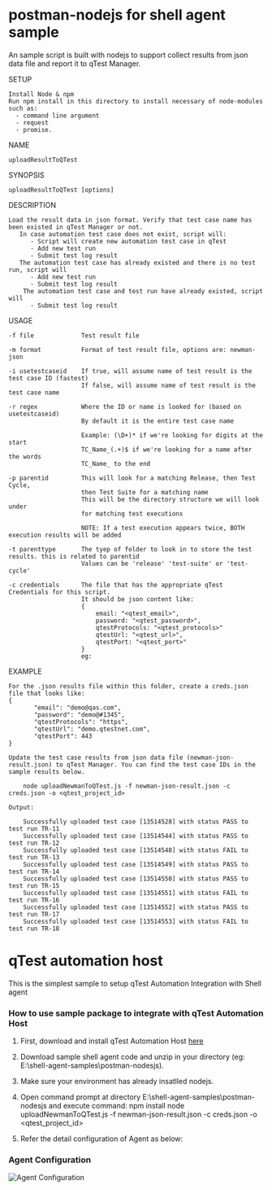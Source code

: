 # postman-nodejs for shell agent sample

An sample script is built with nodejs to support collect results from json data file and report it to qTest Manager.

SETUP

	Install Node & npm
    Run npm install in this directory to install necessary of node-modules such as:
      - command line argument
      - request
      - promise.

NAME

    uploadResultToQTest

SYNOPSIS

    uploadResultToQTest [options]

DESCRIPTION

    Load the result data in json format. Verify that test case name has been existed in qTest Manager or not.
       In case automation test case does not exist, script will:
          - Script will create new automation test case in qTest
          - Add new test run
          - Submit test log result
       The automation test case has already existed and there is no test run, script will
          - Add new test run
          - Submit test log result
        The automation test case and test run have already existed, script will
          - Submit test log result

USAGE

    -f file             Test result file

    -m format           Format of test result file, options are: newman-json

    -i usetestcaseid    If true, will assume name of test result is the test case ID (fastest)
                        If false, will assume name of test result is the test case name

    -r regex            Where the ID or name is looked for (based on usetestcaseid)
                        By default it is the entire test case name

                        Example: (\D+)* if we're looking for digits at the start
                        TC_Name_(.+)$ if we're looking for a name after the words
                        TC_Name_ to the end

    -p parentid         This will look for a matching Release, then Test Cycle,
                        then Test Suite for a matching name
                        This will be the directory structure we will look under
                        for matching test executions

                        NOTE: If a test execution appears twice, BOTH execution results will be added

    -t parenttype       The tyep of folder to look in to store the test results. this is related to parentid
                        Values can be 'release' 'test-suite' or 'test-cycle'

    -c credentials      The file that has the appropriate qTest Credentials for this script.
                        It should be json content like:
                        {
                            email: "<qtest_email>",
                            password: "<qtest_password>",
                            qtestProtocols: "<qtest_protocols>"
                            qtestUrl: "<qtest_url>",
                            qtestPort: "<qtest_port>"
                        }
                        eg:


EXAMPLE

	For the .json results file within this folder, create a creds.json file that looks like:
	{
           "email": "demo@qas.com",
           "password": "demo@#1345",
           "qtestProtocols": "https",
           "qtestUrl": "demo.qtestnet.com",
           "qtestPort": 443
    }

    Update the test case results from json data file (newman-json-result.json) to qTest Manager. You can find the test case IDs in the sample results below.

	    node uploadNewmanToQTest.js -f newman-json-result.json -c creds.json -o <qtest_project_id>

    Output:

        Successfully uploaded test case [13514528] with status PASS to test run TR-11
        Successfully uploaded test case [13514544] with status PASS to test run TR-12
        Successfully uploaded test case [13514548] with status FAIL to test run TR-13
        Successfully uploaded test case [13514549] with status PASS to test run TR-14
        Successfully uploaded test case [13514550] with status PASS to test run TR-15
        Successfully uploaded test case [13514551] with status FAIL to test run TR-16
        Successfully uploaded test case [13514552] with status PASS to test run TR-17
        Successfully uploaded test case [13514553] with status FAIL to test run TR-18


# qTest automation host
This is the simplest sample to setup qTest Automation Integration with Shell agent

### How to use sample package to integrate with qTest Automation Host
1. First, download and install qTest Automation Host [here](https://support.qasymphony.com/hc/en-us/articles/115005225543-Download-Automation-Agent-Host)
2. Download sample shell agent code and unzip in your directory (eg: E:\shell-agent-samples\postman-nodesjs).
3. Make sure your environment has already insatlled nodejs.
3. Open command prompt at directory E:\shell-agent-samples\postman-nodesjs and execute command: 
    npm install
    node uploadNewmanToQTest.js -f newman-json-result.json -c creds.json -o <qtest_project_id>

4. Refer the detail configuration of Agent as below:

### Agent Configuration
![Agent Configuration](/images/shell-agent.png?raw=true)